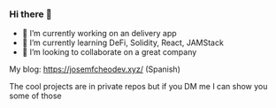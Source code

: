 ### Hi there 👋


- 🔭 I’m currently working on an delivery app
- 🌱 I’m currently learning DeFi, Solidity, React, JAMStack
- 👯 I’m looking to collaborate on a great company

My blog: https://josemfcheodev.xyz/ (Spanish)

The cool projects are in private repos but if you DM me I can show you some of those


<!--
Here are some ideas to get you started:
-->
